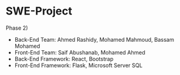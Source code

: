 # SWE-Project

Phase 2)

* Back-End Team: Ahmed Rashidy, Mohamed Mahmoud, Bassam Mohamed
* Front-End Team: Saif Abushanab, Mohamed Ahmed
* Back-End Framework: React, Bootstrap
* Front-End Framework: Flask, Microsoft Server SQL
